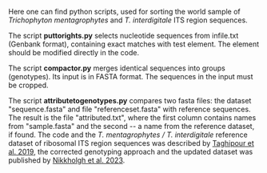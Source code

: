 Here one can find python scripts, used for sorting the world sample of *Trichophyton mentagrophytes* and *T. interdigitale* ITS region sequences.

The script **puttorights.py** selects nucleotide sequences from infile.txt (Genbank format), containing exact matches with test element. The element should be modified directly in the code.

The script **compactor.py** merges identical sequences into groups (genotypes). Its input is in FASTA format. The sequences in the input must be cropped.

The script **attributetogenotypes.py** compares two fasta files: the dataset "sequence.fasta" and file "referenceset.fasta" with reference sequences. The result is the file "attributed.txt", where the first column contains names from "sample.fasta" and the second -- a name from the reference dataset, if found. 
The code and the *T. mentagrophytes / T. interdigitale* reference dataset of ribosomal ITS region sequences was described by [Taghipour et al. 2019](https://pubmed.ncbi.nlm.nih.gov/31444823/), the corrected genotyping approach and the updated dataset was published by [Nikkholgh et al. 2023](https://pubmed.ncbi.nlm.nih.gov/37429606/).
